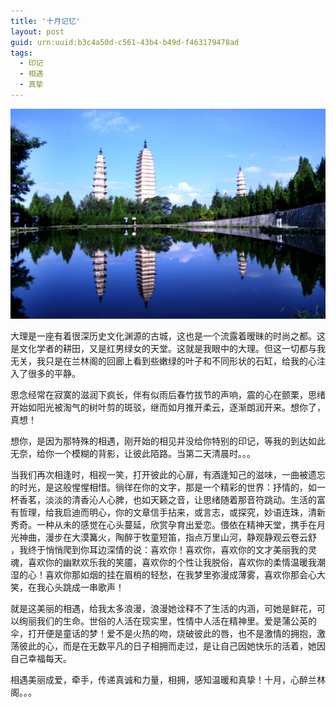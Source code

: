 ```yaml
---
title: '十月记忆'
layout: post
guid: urn:uuid:b3c4a50d-c561-43b4-b49d-f463179478ad
tags:
  - 印记
  - 相遇
  - 真挚
---
```



[![](/media/files/2008/10/29/syjy.png)](http://7vikpt.com1.z0.glb.clouddn.com/syjy.png)

大理是一座有着很深历史文化渊源的古城，这也是一个流露着暧昧的时尚之都。这是文化学者的耕田，又是红男绿女的天堂。这就是我眼中的大理。但这一切都与我无关，我只是在兰林阁的回廊上看到些嫩绿的叶子和不同形状的石缸，给我的心注入了很多的平静。

思念经常在寂寞的滋润下疯长，伴有似雨后春竹拔节的声响，震的心在颤栗，思绪开始如阳光被淘气的树叶剪的斑驳，继而如月推开柔云，逐渐朗润开来。想你了，真想！

想你，是因为那特殊的相遇，刚开始的相见并没给你特别的印记，等我的到达如此无奈，给你一个模糊的背影，让彼此陌路。当第二天清晨时。。。

当我们再次相逢时，相视一笑，打开彼此的心扉，有酒逢知己的滋味，一曲被遗忘的时光，是这般惺惺相惜。徜徉在你的文字，那是一个精彩的世界：抒情的，如一杯香茗，淡淡的清香沁人心脾，也如天籁之音，让思绪随着那音符跳动。生活的富有哲理，给我启迪而明心，你的文章信手拈来，或言志，或探究，妙语连珠，清新秀奇。一种从未的感觉在心头蔓延，欣赏孕育出爱恋。偎依在精神天堂，携手在月光神曲，漫步在大漠篝火，陶醉于牧童短笛，指点万里山河，静观静观云卷云舒 ，我终于悄悄爬到你耳边深情的说：喜欢你！喜欢你，喜欢你的文才美丽我的灵魂，喜欢你的幽默欢乐我的笑靥，喜欢你的个性让我脱俗，喜欢你的柔情温暖我潮湿的心！喜欢你那如烟的挂在眉梢的轻愁，在我梦里弥漫成薄雾，喜欢你那会心大笑，在我心头跳成一串歌声！

就是这美丽的相遇，给我太多浪漫，浪漫她诠释不了生活的内涵，可她是鲜花，可以绚丽我们的生命。世俗的人活在现实里，性情中人活在精神里。爱是蒲公英的伞，打开便是童话的梦！爱不是火热的吻，烧破彼此的唇，也不是激情的拥抱，激荡彼此的心，而是在无数平凡的日子相拥而走过，是让自己因她快乐的活着，她因自己幸福每天。

相遇美丽成爱，牵手，传递真诚和力量，相拥，感知温暖和真挚！十月，心醉兰林阁。。。